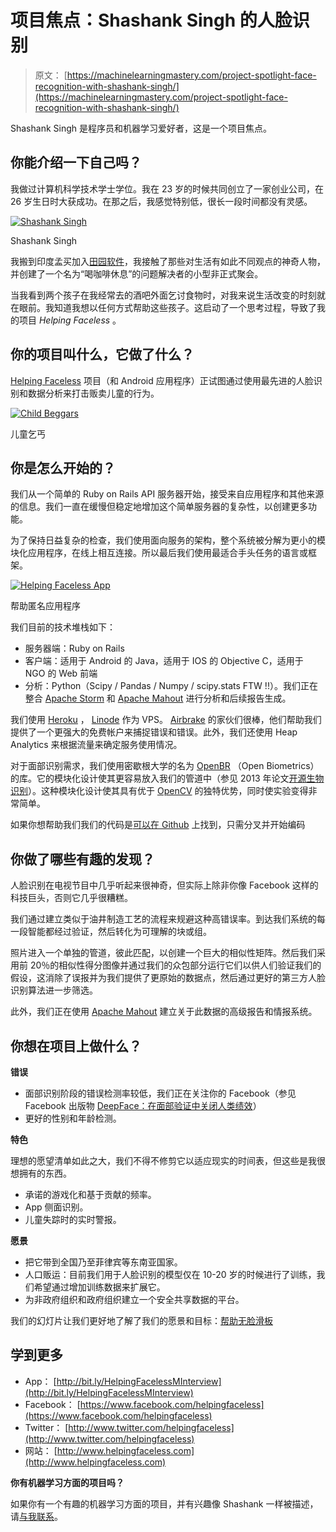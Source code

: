 # 项目焦点：Shashank Singh 的人脸识别

> 原文： [https://machinelearningmastery.com/project-spotlight-face-recognition-with-shashank-singh/](https://machinelearningmastery.com/project-spotlight-face-recognition-with-shashank-singh/)

Shashank Singh 是程序员和机器学习爱好者，这是一个项目焦点。

## 你能介绍一下自己吗？

我做过计算机科学技术学士学位。我在 23 岁的时候共同创立了一家创业公司，在 26 岁生日时大获成功。在那之后，我感觉特别低，很长一段时间都没有灵感。

[![Shashank Singh](img/5c3a9a14d80e94f1a0d9a8425aedf533.jpg)](https://3qeqpr26caki16dnhd19sv6by6v-wpengine.netdna-ssl.com/wp-content/uploads/2014/04/Shashank-Singh.jpg)

Shashank Singh

我搬到印度孟买加入[田园软件](http://www.idyllic-software.com/)，我接触了那些对生活有如此不同观点的神奇人物，并创建了一个名为“喝咖啡休息”的问题解决者的小型非正式聚会。

当我看到两个孩子在我经常去的酒吧外面乞讨食物时，对我来说生活改变的时刻就在眼前。我知道我想以任何方式帮助这些孩子。这启动了一个思考过程，导致了我的项目 _Helping Faceless_ 。

## 你的项目叫什么，它做了什么？

[Helping Faceless](http://www.helpingfaceless.com/) 项目（和 Android 应用程序）正试图通过使用最先进的人脸识别和数据分析来打击贩卖儿童的行为。

[![Child Beggars](img/aa27e439b1022c484c6a7b8fbdce34ea.jpg)](https://3qeqpr26caki16dnhd19sv6by6v-wpengine.netdna-ssl.com/wp-content/uploads/2014/04/child-beggers.jpg)

儿童乞丐

## 你是怎么开始的？

我们从一个简单的 Ruby on Rails API 服务器开始，接受来自应用程序和其他来源的信息。我们一直在缓慢但稳定地增加这个简单服务器的复杂性，以创建更多功能。

为了保持日益复杂的检查，我们使用面向服务的架构，整个系统被分解为更小的模块化应用程序，在线上相互连接。所以最后我们使用最适合手头任务的语言或框架。

[![Helping Faceless App](img/416db4700e98f262ccea58d47a8fd149.jpg)](https://3qeqpr26caki16dnhd19sv6by6v-wpengine.netdna-ssl.com/wp-content/uploads/2014/04/helping-faceless-app.jpg)

帮助匿名应用程序

我们目前的技术堆栈如下：

*   服务器端：Ruby on Rails
*   客户端：适用于 Android 的 Java，适用于 IOS 的 Objective C，适用于 NGO 的 Web 前端
*   分析：Python（Scipy / Pandas / Numpy / scipy.stats FTW !!）。我们正在整合 [Apache Storm](http://storm.incubator.apache.org/) 和 [Apache Mahout](https://mahout.apache.org/) 进行分析和后续报告生成。

我们使用 [Heroku](https://www.heroku.com/) ， [Linode](https://www.linode.com) 作为 VPS。 [Airbrake](https://airbrake.io/) 的家伙们很棒，他们帮助我们提供了一个更强大的免费帐户来捕捉错误和错误。此外，我们还使用 Heap Analytics 来根据流量来确定服务使用情况。

对于面部识别需求，我们使用密歇根大学的名为 [OpenBR](http://openbiometrics.org/) （Open Biometrics）的库。它的模块化设计使其更容易放入我们的管道中（参见 2013 年论文[开源生物识别](http://openbiometrics.org/publications/klontz2013open.pdf)）。这种模块化设计使其具有优于 [OpenCV](http://opencv.org/) 的独特优势，同时使实验变得非常简单。

如果你想帮助我们我们的代码是[可以在 Github](https://github.com/shashanksingh/face_rec_server) 上找到，只需分叉并开始编码

## 你做了哪些有趣的发现？

人脸识别在电视节目中几乎听起来很神奇，但实际上除非你像 Facebook 这样的科技巨头，否则它几乎很糟糕。

我们通过建立类似于油井制造工艺的流程来规避这种高错误率。到达我们系统的每一段智能都经过验证，然后转化为可理解的块或组。

照片进入一个单独的管道，彼此匹配，以创建一个巨大的相似性矩阵。然后我们采用前 20％的相似性得分图像并通过我们的众包部分运行它们以供人们验证我们的假设，这消除了误报并为我们提供了更原始的数据点，然后通过更好的第三方人脸识别算法进一步筛选。

此外，我们正在使用 [Apache Mahout](https://mahout.apache.org/) 建立关于此数据的高级报告和情报系统。

## 你想在项目上做什么？

**错误**

*   面部识别阶段的错误检测率较低，我们正在关注你的 Facebook（参见 Facebook 出版物 [DeepFace：在面部验证中关闭人类绩效](https://www.facebook.com/publications/546316888800776/)）[
    ](https://www.facebook.com/publications/546316888800776/)
*   更好的性别和年龄检测。

**特色**

理想的愿望清单如此之大，我们不得不修剪它以适应现实的时间表，但这些是我很想拥有的东西。

*   承诺的游戏化和基于贡献的频率。
*   App 侧面识别。
*   儿童失踪时的实时警报。

**愿景**

*   把它带到全国乃至菲律宾等东南亚国家。
*   人口贩运：目前我们用于人脸识别的模型仅在 10-20 岁的时候进行了训练，我们希望通过增加训练数据来扩展它。
*   为非政府组织和政府组织建立一个安全共享数据的平台。

我们的幻灯片让我们更好地了解了我们的愿景和目标：[帮助无脸滑板](http://www.haikudeck.com/helping-faceless-education-presentation-98L1RQtn2X)

## 学到更多

*   App： [http://bit.ly/HelpingFacelessMInterview](http://bit.ly/HelpingFacelessMInterview)
*   Facebook： [https://www.facebook.com/helpingfaceless](https://www.facebook.com/helpingfaceless)
*   Twitter： [http://www.twitter.com/helpingfaceless](http://www.twitter.com/helpingfaceless)
*   网站： [http://www.helpingfaceless.com](http://www.helpingfaceless.com)

**你有机器学习方面的项目吗？**

如果你有一个有趣的机器学习方面的项目，并有兴趣像 Shashank 一样被描述，请[与我联系](http://machinelearningmastery.com/contact/ "Contact")。